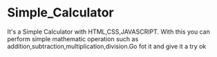 # Simple_Calculator
It's a Simple Calculator with HTML,CSS,JAVASCRIPT. With this you can perform simple mathematic operation such as addition,subtraction,multiplication,division.Go fot it and give it a try
ok